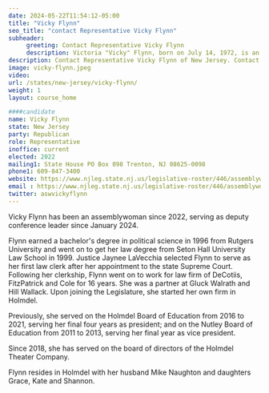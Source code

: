 ```yaml
---
date: 2024-05-22T11:54:12-05:00
title: "Vicky Flynn"
seo_title: "contact Representative Vicky Flynn"
subheader:
     greeting: Contact Representative Vicky Flynn
     description: Victoria "Vicky" Flynn, born on July 14, 1972, is an American lawyer and Republican politician who has represented the 13th Legislative District in the New Jersey General Assembly since taking office on January 11, 2022.
description: Contact Representative Vicky Flynn of New Jersey. Contact information for Vicky Flynn includes email address, phone number, and mailing address.
image: vicky-flynn.jpeg
video:
url: /states/new-jersey/vicky-flynn/
weight: 1
layout: course_home

####candidate
name: Vicky Flynn
state: New Jersey
party: Republican
role: Representative
inoffice: current
elected: 2022
mailing1: State House PO Box 098 Trenton, NJ 08625-0098
phone1: 609-847-3400
website: https://www.njleg.state.nj.us/legislative-roster/446/assemblywoman-flynn/
email : https://www.njleg.state.nj.us/legislative-roster/446/assemblywoman-flynn/
twitter: aswvickyflynn
---
```

Vicky Flynn has been an assemblywoman since 2022, serving as deputy conference leader since January 2024.

Flynn earned a bachelor's degree in political science in 1996 from Rutgers University and went on to get her law degree from Seton Hall University Law School in 1999. Justice Jaynee LaVecchia selected Flynn to serve as her first law clerk after her appointment to the state Supreme Court. Following her clerkship, Flynn went on to work for law firm of DeCotiis, FitzPatrick and Cole for 16 years. She was a partner at Gluck Walrath and Hill Wallack. Upon joining the Legislature, she started her own firm in Holmdel.

Previously, she served on the Holmdel Board of Education from 2016 to 2021, serving her final four years as president; and on the Nutley Board of Education from 2011 to 2013, serving her final year as vice president.

Since 2018, she has served on the board of directors of the Holmdel Theater Company.

Flynn resides in Holmdel with her husband Mike Naughton and daughters Grace, Kate and Shannon.
